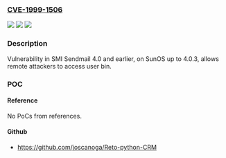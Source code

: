 ### [CVE-1999-1506](https://cve.mitre.org/cgi-bin/cvename.cgi?name=CVE-1999-1506)
![](https://img.shields.io/static/v1?label=Product&message=n%2Fa&color=blue)
![](https://img.shields.io/static/v1?label=Version&message=n%2Fa&color=blue)
![](https://img.shields.io/static/v1?label=Vulnerability&message=n%2Fa&color=brighgreen)

### Description

Vulnerability in SMI Sendmail 4.0 and earlier, on SunOS up to 4.0.3, allows remote attackers to access user bin.

### POC

#### Reference
No PoCs from references.

#### Github
- https://github.com/joscanoga/Reto-python-CRM

